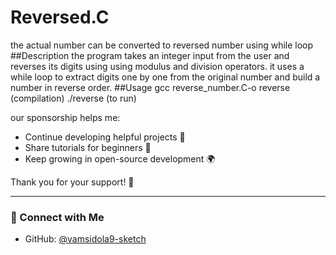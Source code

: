 # Reversed.C
the actual number can be converted  to reversed number using while loop
##Description 
the program takes an integer input from the user and reverses its digits using using modulus and division operators.
it uses a while loop to extract digits one by one from the original number and build a number in reverse order.
##Usage
gcc reverse_number.C-o reverse  (compilation)
./reverse   (to run)

our sponsorship helps me:
- Continue developing helpful projects 🧩  
- Share tutorials for beginners 📘  
- Keep growing in open-source development 🌍  

Thank you for your support! 🙏

---

### 📸 Connect with Me
- GitHub: [@vamsidola9-sketch](https://github.com/vamsidola9-sketch)
